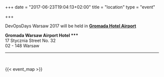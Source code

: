 +++
date = "2017-06-23T19:04:13+02:00"
title = "location"
type = "event"

+++

DevOpsDays Warsaw 2017 will be held in <b><a href="https://2017.devopsdays.pl/venue/" target="_blank">Gromada Hotel Airport</a></b><br>

<strong>Gromada Warsaw Airport Hotel ***</strong> <br/>
17 Stycznia Street No. 32<br/>
02 - 148 Warsaw<br/>
<hr><br/>

{{< event_map >}}
